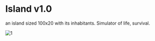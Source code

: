 # Island v1.0

an island sized 100x20 with its inhabitants. 
Simulator of life, survival.

![1](https://user-images.githubusercontent.com/101488434/175810189-73b8adec-3d4a-4257-9a33-0129226f9ace.PNG)
